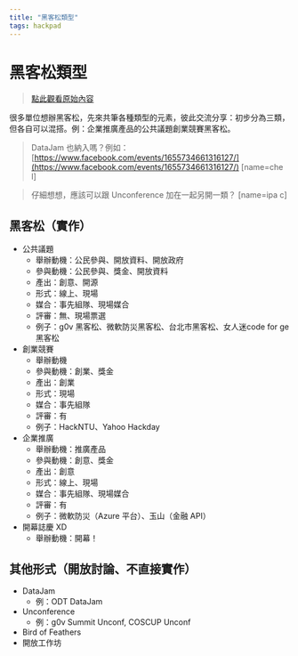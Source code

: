 ```yaml
---
title: "黑客松類型"
tags: hackpad
---
```


# 黑客松類型

> [點此觀看原始內容](https://g0v.hackpad.tw/ueknghfoNRq)


很多單位想辦黑客松，先來共筆各種類型的元素，彼此交流分享：初步分為三類，但各自可以混搭。例：企業推廣產品的公共議題創業競賽黑客松。
> DataJam 也納入嗎？例如：[https://www.facebook.com/events/1655734661316127/](https://www.facebook.com/events/1655734661316127/)
> [name=che l]

> 仔細想想，應該可以跟 Unconference 加在一起另開一類？
> [name=ipa c]


## 黑客松（實作）

- 公共議題
    - 舉辦動機：公民參與、開放資料、開放政府
    - 參與動機：公民參與、獎金、開放資料
    - 產出：創意、開源
    - 形式：線上、現場
    - 媒合：事先組隊、現場媒合
    - 評審：無、現場票選
    - 例子：g0v 黑客松、微軟防災黑客松、台北市黑客松、女人迷code for ge黑客松
- 創業競賽
    - 舉辦動機
    - 參與動機：創業、獎金
    - 產出：創業
    - 形式：現場
    - 媒合：事先組隊
    - 評審：有
    - 例子：HackNTU、Yahoo Hackday
- 企業推廣
    - 舉辦動機：推廣產品
    - 參與動機：創意、獎金
    - 產出：創意
    - 形式：線上、現場
    - 媒合：事先組隊、現場媒合
    - 評審：有
    - 例子：微軟防災（Azure 平台）、玉山（金融 API）
- 開幕誌慶 XD
    - 舉辦動機：開幕！


## 其他形式（開放討論、不直接實作）

- DataJam
    - 例：ODT DataJam
- Unconference
    - 例：g0v Summit Unconf, COSCUP Unconf
- Bird of Feathers
- 開放工作坊

